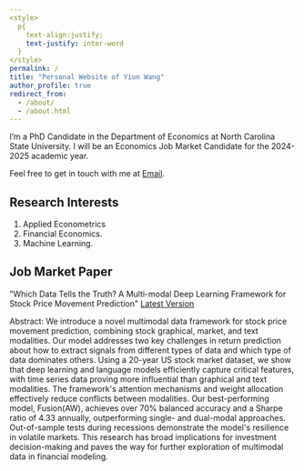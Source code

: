 ```yaml
---
<style>
  p{
    text-align:justify;
    text-justify: inter-word
  }
</style>
permalink: /
title: "Personal Website of Yiun Wang"
author_profile: true
redirect_from: 
  - /about/
  - /about.html
---
```


I’m a PhD Candidate in the Department of Economics at North Carolina State University. I will be an Economics Job Market Candidate for the 2024-2025 academic year.

Feel free to get in touch with me at [Email](mailto:ywang323@ncsu.edu).

Research Interests
------
1. Applied Econometrics
2. Financial Economics. 
3. Machine Learning.

Job Market Paper
------

"Which Data Tells the Truth? A Multi-modal Deep Learning Framework for Stock Price Movement Prediction" [Latest Version](https://yilun.github.io/files/job_market.pdf)

<p> Abstract: We introduce a novel multimodal data framework for stock price movement prediction, combining stock graphical, market, and text modalities. Our model addresses two key challenges in return prediction about how to extract signals from different types of data and which type of data dominates others. Using a 20-year US stock market dataset, we show that deep learning and language models efficiently capture critical features, with time series data proving more influential than graphical and text modalities. The framework's attention mechanisms and weight allocation effectively reduce conflicts between modalities. Our best-performing model, Fusion(AW), achieves over 70% balanced accuracy and a Sharpe ratio of 4.33 annually, outperforming single- and dual-modal approaches. Out-of-sample tests during recessions demonstrate the model's resilience in volatile markets. This research has broad implications for investment decision-making and paves the way for further exploration of multimodal data in financial modeling. </p>
